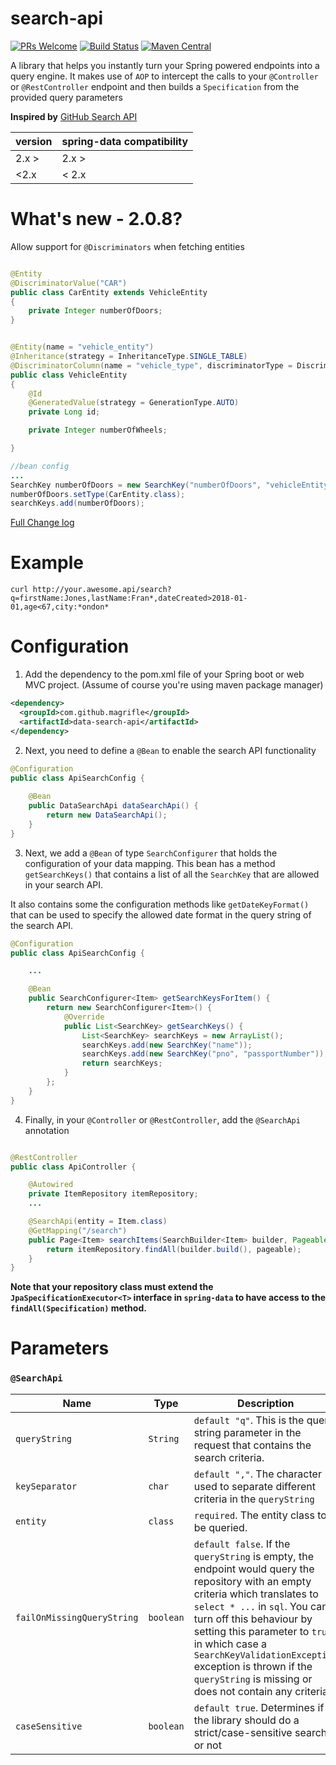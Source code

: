 # search-api
[![PRs Welcome](https://img.shields.io/badge/PRs-welcome-brightgreen.svg?style=flat-square)](http://makeapullrequest.com)
[![Build Status](https://travis-ci.org/magrifle/search-api.svg?branch=master)](https://travis-ci.org/magrifle/search-api)
[![Maven Central](https://img.shields.io/maven-central/v/com.github.magrifle/data-search-api.svg?label=Maven%20Central)](https://search.maven.org/search?q=g:%22com.github.magrifle%22%20AND%20a:%22data-search-api%22)

A library that helps you instantly turn your Spring powered endpoints into a query engine.
It makes use of `AOP` to intercept the calls to your `@Controller` or `@RestController` endpoint and then builds a `Specification` from the provided query parameters

**Inspired by** [GitHub Search API](https://developer.github.com/v3/search/)

| version | spring-data compatibility |
|---|---|
| 2.x > | 2.x >
| <2.x  | < 2.x

# What's new - 2.0.8?
Allow support for `@Discriminators` when fetching entities

```java

@Entity
@DiscriminatorValue("CAR")
public class CarEntity extends VehicleEntity
{
    private Integer numberOfDoors;
}


@Entity(name = "vehicle_entity")
@Inheritance(strategy = InheritanceType.SINGLE_TABLE)
@DiscriminatorColumn(name = "vehicle_type", discriminatorType = DiscriminatorType.STRING)
public class VehicleEntity
{
    @Id
    @GeneratedValue(strategy = GenerationType.AUTO)
    private Long id;

    private Integer numberOfWheels;

}

//bean config
...
SearchKey numberOfDoors = new SearchKey("numberOfDoors", "vehicleEntity.numberOfDoors");
numberOfDoors.setType(CarEntity.class);
searchKeys.add(numberOfDoors);
``` 

[Full Change log](./CHANGELOG.md)

# Example
````curl
curl http://your.awesome.api/search?q=firstName:Jones,lastName:Fran*,dateCreated>2018-01-01,age<67,city:*ondon*
````

# Configuration

1.  Add the dependency to the pom.xml file of your Spring boot or web MVC project. (Assume of course you're using maven package manager)

````xml
<dependency>
  <groupId>com.github.magrifle</groupId>
  <artifactId>data-search-api</artifactId>
</dependency>
````

2.  Next, you need to define a `@Bean` to enable the search API functionality

````java
@Configuration
public class ApiSearchConfig {
    
    @Bean
    public DataSearchApi dataSearchApi() {
        return new DataSearchApi();
    }
}

````
3) Next, we add a `@Bean` of type `SearchConfigurer` that holds the configuration of your data mapping.
This bean has a method `getSearchKeys()` that contains a list of all the `SearchKey` that are allowed in your search API.

It also contains some the configuration methods like `getDateKeyFormat()` that can be used to specify the allowed date format in the query string of the search API. 

```java
@Configuration
public class ApiSearchConfig {

    ...

    @Bean
    public SearchConfigurer<Item> getSearchKeysForItem() {
        return new SearchConfigurer<Item>() {
            @Override
            public List<SearchKey> getSearchKeys() {
                List<SearchKey> searchKeys = new ArrayList();
                searchKeys.add(new SearchKey("name"));
                searchKeys.add(new SearchKey("pno", "passportNumber"));
                return searchKeys;
            }
        };
    }
}

```

4)  Finally, in your `@Controller` or `@RestController`, add the `@SearchApi` annotation

````java

@RestController
public class ApiController {

    @Autowired
    private ItemRepository itemRepository;
    ...

    @SearchApi(entity = Item.class)
    @GetMapping("/search")
    public Page<Item> searchItems(SearchBuilder<Item> builder, Pageable pageable){
        return itemRepository.findAll(builder.build(), pageable);
    }
}
````
**Note that your repository class must extend the `JpaSpecificationExecutor<T>` interface in `spring-data` to have access to the `findAll(Specification)` method.**


# Parameters
### `@SearchApi`

| Name | Type | Description |
|---|---|---|
|`queryString`|`String`| `default "q"`. This is the query string parameter in the request that contains the search criteria. |
|`keySeparator`|`char`| `default ","`. The character used to separate different criteria in the `queryString` |
|`entity`|`class`| `required`. The entity class to be queried.|
|`failOnMissingQueryString`|`boolean`| `default false`. If the `queryString` is empty, the endpoint would query the repository with an empty criteria which translates to `select * ...` in `sql`. You can turn off this behaviour by setting this parameter to `true` in which case a `SearchKeyValidationException` exception is thrown if the `queryString` is missing or does not contain any criteria. |
|`caseSensitive`|`boolean`| `default true`. Determines if the library should do a strict/case-sensitive search or not |
